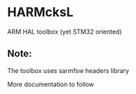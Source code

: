 # HARMcksL
ARM HAL toolbox (yet STM32 oriented)

## Note:
The toolbox uses sarmfsw headers library

More documentation to follow
